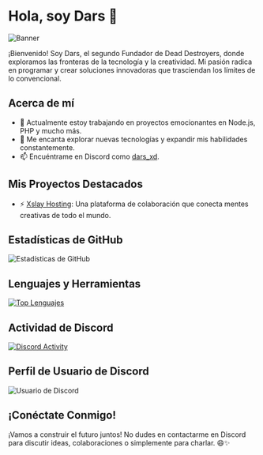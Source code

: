 # Hola, soy Dars 👋

![Banner](https://cdn.pfps.gg/banners/7961-rinrin.gif)

¡Bienvenido! Soy Dars, el segundo Fundador de Dead Destroyers, donde exploramos las fronteras de la tecnología y la creatividad. Mi pasión radica en programar y crear soluciones innovadoras que trasciendan los límites de lo convencional.

## Acerca de mí

- 🔭 Actualmente estoy trabajando en proyectos emocionantes en Node.js, PHP y mucho más.
- 🌱 Me encanta explorar nuevas tecnologías y expandir mis habilidades constantemente.
- 📫 Encuéntrame en Discord como [dars_xd](https://discord.com/users/1066121330161897572).

## Mis Proyectos Destacados

- ⚡️ [Xslay Hosting](https://github.com/Xslay-Hosting/xslay): Una plataforma de colaboración que conecta mentes creativas de todo el mundo.

## Estadísticas de GitHub

![Estadísticas de GitHub](https://github-readme-stats.vercel.app/api?username=Bydars&show_icons=true&theme=radical)

## Lenguajes y Herramientas

[![Top Lenguajes](https://github-readme-stats.vercel.app/api/top-langs/?username=Bydars&layout=compact&theme=radical)](https://github.com/Bydars)

## Actividad de Discord

[![Discord Activity](https://discord.com/api/guilds/1221968318878056538/widget.png?style=banner4)](https://discord.com/users/1066121330161897572)

## Perfil de Usuario de Discord

![Usuario de Discord](https://lanyard-profile-readme.vercel.app/api/1066121330161897572)

## ¡Conéctate Conmigo!

¡Vamos a construir el futuro juntos! No dudes en contactarme en Discord para discutir ideas, colaboraciones o simplemente para charlar. 😄✨
